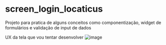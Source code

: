 # screen_login_locaticus


Projeto para pratica de alguns conceitos como componentização, widget de formulários e validação de input de dados 

UX da tela que vou tentar desenvolver 
![image](https://user-images.githubusercontent.com/47305804/200182779-46a8c74a-798f-4446-8f3e-3624bfebbc09.png)
